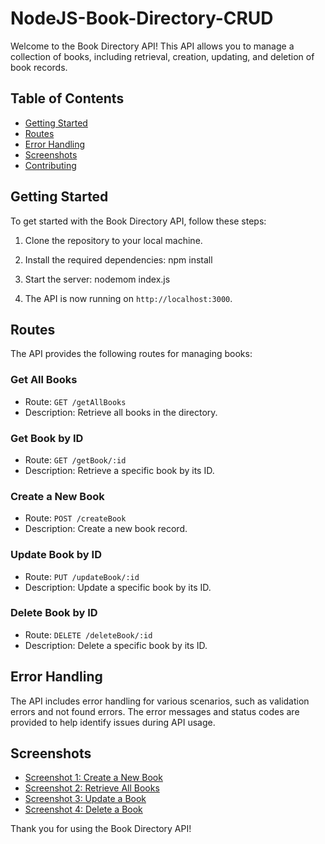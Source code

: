 # NodeJS-Book-Directory-CRUD

Welcome to the Book Directory API! This API allows you to manage a collection of books, including retrieval, creation, updating, and deletion of book records.

## Table of Contents

- [Getting Started](#getting-started)
- [Routes](#routes)
- [Error Handling](#error-handling)
- [Screenshots](#screenshots)
- [Contributing](#contributing)

## Getting Started

To get started with the Book Directory API, follow these steps:

1. Clone the repository to your local machine.

2. Install the required dependencies: npm install

3. Start the server: nodemom index.js

4. The API is now running on `http://localhost:3000`.

## Routes

The API provides the following routes for managing books:

### Get All Books

- Route: `GET /getAllBooks`
- Description: Retrieve all books in the directory.

### Get Book by ID

- Route: `GET /getBook/:id`
- Description: Retrieve a specific book by its ID.

### Create a New Book

- Route: `POST /createBook`
- Description: Create a new book record.

### Update Book by ID

- Route: `PUT /updateBook/:id`
- Description: Update a specific book by its ID.

### Delete Book by ID

- Route: `DELETE /deleteBook/:id`
- Description: Delete a specific book by its ID.

## Error Handling

The API includes error handling for various scenarios, such as validation errors and not found errors. The error messages and status codes are provided to help identify issues during API usage.

## Screenshots


- [Screenshot 1: Create a New Book](#)
- [Screenshot 2: Retrieve All Books](#)
- [Screenshot 3: Update a Book](#)
- [Screenshot 4: Delete a Book](#)


Thank you for using the Book Directory API!
